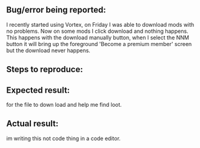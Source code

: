 ## Bug/error being reported:
<!-- A description of the bug that you are reporting -->
I recently started using Vortex, on Friday I was able to download mods with no problems. Now on some mods I click download and nothing happens. This happens with the download manually button, when I select the NNM button it will bring up the foreground 'Become a premium member' screen but the download never happens. 


## Steps to reproduce:
<!--Optimally an ordered list with the steps needed to reproduce the bug
go to https://www.nexusmods.com/fallout4/mods/4380?tab=files
click download

### Example:
1. Step 1
2. Step 2
3. Step 3
-->

## Expected result:
<!-- The result you were expecting -->
for the file to down load and help me find loot.


## Actual result:
<!-- The result that actually happened -->
im writing this not code thing in a code editor.
